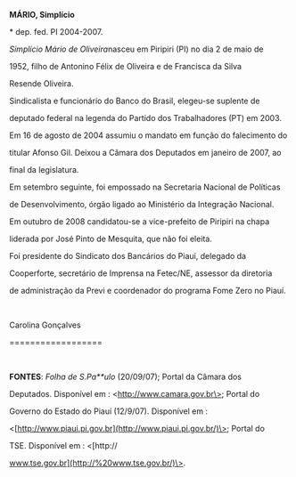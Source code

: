 **MÁRIO, Simplício**



\* dep. fed. PI 2004-2007.



*Simplício Mário de Oliveira*nasceu em Piripiri (PI) no dia 2 de maio de

1952, filho de Antonino Félix de Oliveira e de Francisca da Silva

Resende Oliveira.



Sindicalista e funcionário do Banco do Brasil, elegeu-se suplente de

deputado federal na legenda do Partido dos Trabalhadores (PT) em 2003.

Em 16 de agosto de 2004 assumiu o mandato em função do falecimento do

titular Afonso Gil. Deixou a Câmara dos Deputados em janeiro de 2007, ao

final da legislatura.



Em setembro seguinte, foi empossado na Secretaria Nacional de Políticas

de Desenvolvimento, órgão ligado ao Ministério da Integração Nacional.

Em outubro de 2008 candidatou-se a vice-prefeito de Piripiri na chapa

liderada por José Pinto de Mesquita, que não foi eleita.



Foi presidente do Sindicato dos Bancários do Piauí, delegado da

Cooperforte, secretário de Imprensa na Fetec/NE, assessor da diretoria

de administração da Previ e coordenador do programa Fome Zero no Piauí.



 



Carolina Gonçalves

==================



 



**FONTES**: *Folha de S.Pa**ulo* (20/09/07); Portal da Câmara dos

Deputados. Disponível em : \<http://www.camara.gov.br\>; Portal do

Governo do Estado do Piauí (12/9/07). Disponível em :

\<[http://www.piaui.pi.gov.br](http://www.piaui.pi.gov.br/)\>; Portal do

TSE. Disponível em : \<[http://

www.tse.gov.br](http://%20www.tse.gov.br/)\>.



 



 



 



 



 



 



 



 



 

